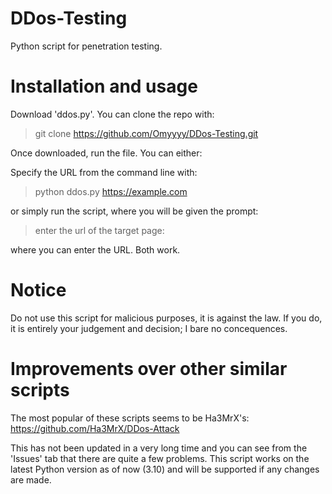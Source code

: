# DDos-Testing
Python script for penetration testing.

# Installation and usage

Download 'ddos.py'. You can clone the repo with:

> git clone https://github.com/Omyyyy/DDos-Testing.git

Once downloaded, run the file. You can either:

Specify the URL from the command line with:
>   python ddos.py https://example.com

or simply run the script, where you will be given the prompt:
>   enter the url of the target page:

where you can enter the URL. Both work.

# Notice

Do not use this script for malicious purposes, it is against the law. If you do, it is entirely your judgement and decision; I bare no concequences. 

# Improvements over other similar scripts

The most popular of these scripts seems to be Ha3MrX's: https://github.com/Ha3MrX/DDos-Attack

This has not been updated in a very long time and you can see from the 'Issues' tab that there are quite a few problems. This script works on the latest Python version as of now (3.10) and will be supported if any changes are made.